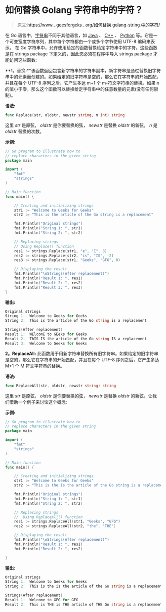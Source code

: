 # 如何替换 Golang 字符串中的字符？

> 原文:[https://www . geesforgeks . org/如何替换 golang-string 中的字符/](https://www.geeksforgeeks.org/how-to-replace-characters-in-golang-string/)

在 Go 语言中，[字符串](https://www.geeksforgeeks.org/strings-in-golang/)不同于其他语言，如 [Java](https://www.geeksforgeeks.org/java/) 、 [C++](https://www.geeksforgeeks.org/c-plus-plus/) 、 [Python](https://www.geeksforgeeks.org/python-programming-language/) 等。它是一个可变宽度字符序列，其中每个字符都由一个或多个字节使用 UTF-8 编码来表示。
在 Go 字符串中，允许使用给定的函数替换给定字符串中的字符。这些函数是在 strings package 下定义的，因此您必须在程序中导入 strings package 才能访问这些函数:

**1。替换:**该函数返回包含新字符串的字符串副本，新字符串是通过替换旧字符串中的元素而创建的。如果给定的旧字符串是空的，那么它在字符串的开始匹配，并且在每个 UTF-8 序列之后，它产生多达 m+1 个 m-符文字符串的替换。如果 n 的值小于零，那么这个函数可以替换给定字符串中的任意数量的元素(没有任何限制)。

**语法:**

```go
func Replace(str, oldstr, newstr string, m int) string
```

这里 *str* 是原弦， *oldstr* 是你要替换的弦， *newstr* 是替换 *oldstr* 的新弦， *n* 是 *oldstr* 替换的次数。

**示例:**

```go
// Go program to illustrate how to
// replace characters in the given string
package main

import (
    "fmt"
    "strings"
)

// Main function
func main() {

    // Creating and initializing strings
    str1 := "Welcome to Geeks for Geeks"
    str2 := "This is the article of the Go string is a replacement"

    fmt.Println("Original strings")
    fmt.Println("String 1: ", str1)
    fmt.Println("String 2: ", str2)

    // Replacing strings
    // Using Replace() function
    res1 := strings.Replace(str1, "e", "E", 3)
    res2 := strings.Replace(str2, "is", "IS", -2)
    res3 := strings.Replace(str1, "Geeks", "GFG", 0)

    // Displaying the result
    fmt.Println("\nStrings(After replacement)")
    fmt.Println("Result 1: ", res1)
    fmt.Println("Result 2: ", res2)
    fmt.Println("Result 3: ", res3)
}
```

**输出:**

```go
Original strings
String 1:  Welcome to Geeks for Geeks
String 2:  This is the article of the Go string is a replacement

Strings(After replacement)
Result 1:  WElcomE to GEeks for Geeks
Result 2:  ThIS IS the article of the Go string IS a replacement
Result 3:  Welcome to Geeks for Geeks

```

**2。ReplaceAll:** 此函数用于用新字符串替换所有旧字符串。如果给定的旧字符串是空的，那么它在字符串的开始匹配，并且在每个 UTF-8 序列之后，它产生多达 M+1 个 M 符文字符串的替换。

**语法:**

```go
func ReplaceAll(str, oldstr, newstr string) string
```

这里 *str* 是原弦， *oldstr* 是你要替换的弦， *newstr* 是替换 *oldstr* 的新弦。让我们借助一个例子来讨论这个概念:

**示例:**

```go
// Go program to illustrate how to
// replace characters in the given string
package main

import (
    "fmt"
    "strings"
)

// Main function
func main() {

    // Creating and initializing strings
    str1 := "Welcome to Geeks for Geeks"
    str2 := "This is the is the article of the Go string is a replacement"

    fmt.Println("Original strings")
    fmt.Println("String 1: ", str1)
    fmt.Println("String 2: ", str2)

    // Replacing strings
    //  Using ReplaceAll() function
    res1 := strings.ReplaceAll(str1, "Geeks", "GFG")
    res2 := strings.ReplaceAll(str2, "the", "THE")

    // Displaying the result
    fmt.Println("\nStrings(After replacement)")
    fmt.Println("Result 1: ", res1)
    fmt.Println("Result 2: ", res2)

}
```

**输出:**

```go
Original strings
String 1:  Welcome to Geeks for Geeks
String 2:  This is the is the article of the Go string is a replacement

Strings(After replacement)
Result 1:  Welcome to GFG for GFG
Result 2:  This is THE is THE article of THE Go string is a replacement

```